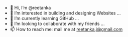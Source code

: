 - 👋 Hi, I’m @reetanka
- 👀 I’m interested in building and designing Websites ...
- 🌱 I’m currently learning GitHub ...
- 💞️ I’m looking to collaborate with my friends ...
- 📫 How to reach me: mail me at reetanka.j@gmail.com

<!---
reetanka/reetanka is a ✨ special ✨ repository because its `README.md` (this file) appears on your GitHub profile.
You can click the Preview link to take a look at your changes.
--->
